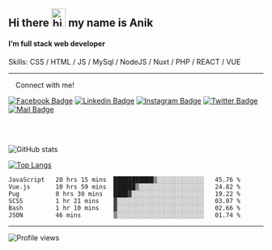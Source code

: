 ## Hi there <img src="https://user-images.githubusercontent.com/1303154/88677602-1635ba80-d120-11ea-84d8-d263ba5fc3c0.gif" width="28px" height="36" alt="hi"> my name is Anik

#### I’m full stack web developer

Skills:  CSS / HTML / JS / MySql / NodeJS / Nuxt / PHP / REACT / VUE


---

&emsp;Connect with me!

<a href="https://www.facebook.com/anik.aritro" target="_blank">![Facebook Badge](https://img.shields.io/badge/Facebook-1877F2?style=for-the-badge&logo=facebook&logoColor=white)</a> [![Linkedin Badge](https://img.shields.io/badge/LinkedIn-0077B5?style=for-the-badge&logo=linkedin&logoColor=white)](https://www.linkedin.com/in/anik-hossain540323/) [![Instagram Badge](https://img.shields.io/badge/Instagram-E4405F?style=for-the-badge&logo=instagram&logoColor=white)](https://www.instagram.com/aritro.anik) [![Twitter Badge](https://img.shields.io/badge/Twitter-1DA1F2?style=for-the-badge&logo=twitter&logoColor=white)](https://twitter.com/AritroAnik) [![Mail Badge](https://img.shields.io/badge/Gmail-D14836?style=for-the-badge&logo=gmail&logoColor=white)](mailto:anikhossain9120@gmail.com)

</br>
</br>


![GitHub stats](https://github-readme-stats.vercel.app/api?username=anik-hossain&show_icons=true&theme=monokai)

[![Top Langs](https://github-readme-stats.vercel.app/api/top-langs/?username=anik-hossain&layout=compact&theme=monokai)](https://github.com/anik-hossain)

<!--START_SECTION:waka-->

```text
JavaScript   20 hrs 15 mins  ███████████▒░░░░░░░░░░░░░   45.76 %
Vue.js       10 hrs 59 mins  ██████▒░░░░░░░░░░░░░░░░░░   24.82 %
Pug          8 hrs 30 mins   ████▓░░░░░░░░░░░░░░░░░░░░   19.22 %
SCSS         1 hr 21 mins    ▓░░░░░░░░░░░░░░░░░░░░░░░░   03.07 %
Bash         1 hr 10 mins    ▓░░░░░░░░░░░░░░░░░░░░░░░░   02.66 %
JSON         46 mins         ▒░░░░░░░░░░░░░░░░░░░░░░░░   01.74 %
```

<!--END_SECTION:waka-->
---

![Profile views](https://gpvc.arturio.dev/anik-hossain)  
